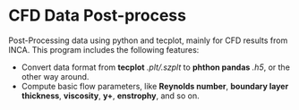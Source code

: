 # CFD Data Post-process
Post-Processing data using python and tecplot, mainly for CFD results from INCA. This program includes the following features:

* Convert data format from **tecplot** *.plt/.szplt* to **phthon pandas** *.h5*, or the other way around.
* Compute basic flow parameters, like **Reynolds number**, **boundary layer thickness**, **viscosity**, **y+**, **enstrophy**, and so on.
